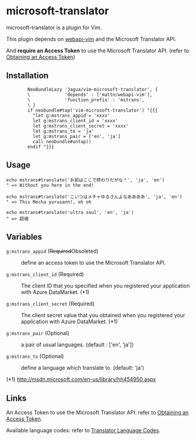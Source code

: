 # microsoft-translator

microsoft-translator is a plugin for Vim.

This plugin depends on [webapi-vim](https://github.com/mattn/webapi-vim) and the Microsoft Translator API.

And **require an Access Token** to use the Microsoft Translator API. (refer to [Obtaining an Access Token](http://msdn.microsoft.com/en-us/library/hh454950.aspx))


## Installation

```vim
        NeoBundleLazy 'Jagua/vim-microsoft-translator', {
        \             'depends' : ['mattn/webapi-vim'],
        \             'function_prefix' : 'mstrans',
        \ }
        if neobundle#tap('vim-microsoft-translator') "{{{
          "let g:mstrans_appid = 'xxxx'
          let g:mstrans_client_id = 'xxxx'
          let g:mstrans_client_secret = 'xxxx'
          let g:mstrans_to = 'ja'
          let g:mstrans_pair = ['en', 'ja']
          call neobundle#untap()
        endif "}}}
```


## Usage

```vim
echo mstrans#translate('お前はここで終わりだがな！', 'ja', 'en')
" => Without you here in the end!

echo mstrans#translate('こいつはメチャゆるさんよなああああ', 'ja', 'en')
" => This Mecha yurusann!, oh oh

echo mstrans#translate('ultra soul', 'en', 'ja')
" => 超魂
```


## Variables

<dl>
<dt><code>g:mstrans_appid</code> (<s>Required</s>Obsoleted)</dt>
<dd><p>define an access token to use the Microsoft Translator API.</p></dd>
<dt><code>g:mstrans_client_id</code> (Required)</dt>
<dd><p>The client ID that you specified when you registered your application with Azure DataMarket. (*1)</p></dd>
<dt><code>g:mstrans_client_secret</code> (Required)</dt>
<dd><p>The client secret value that you obtained when you registered your application with Azure DataMarket. (*1)</p></dd>
<dt><code>g:mstrans_pair</code> (Optional)</dt>
<dd><p>a pair of usual languages. (default : ['en', 'ja'])</p></dd>
<dt><code>g:mstrans_to</code> (Optional)</dt>
<dd><p>define a language which translate to. (default: 'ja')</p></dd>
</dl>

(*1) http://msdn.microsoft.com/en-us/library/hh454950.aspx


## Links

An Access Token to use the Microsoft Translator API: refer to [Obtaining an Access Token](http://msdn.microsoft.com/en-us/library/hh454950.aspx).

Available language codes: refer to [Translator Language Codes](http://msdn.microsoft.com/en-us/library/hh456380.aspx).


